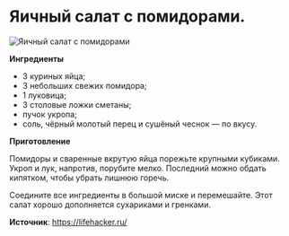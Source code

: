 # Яичный салат с помидорами.

![Яичный салат с помидорами](/images/Kulinar/Salad/yayca_pomidor.jpg 'Яичный салат с помидорами')

**Ингредиенты**

- 3 куриных яйца;
- 3 небольших свежих помидора;
- 1 луковица;
- 3 столовые ложки сметаны;
- пучок укропа;
- соль, чёрный молотый перец и сушёный чеснок — по вкусу.

**Приготовление**

Помидоры и сваренные вкрутую яйца порежьте крупными кубиками. Укроп и лук, напротив, порубите мелко. Последний можно обдать кипятком, чтобы убрать лишнюю горечь.

Соедините все ингредиенты в большой миске и перемешайте. Этот салат хорошо дополняется сухариками и гренками.

**Источник**: https://lifehacker.ru/
